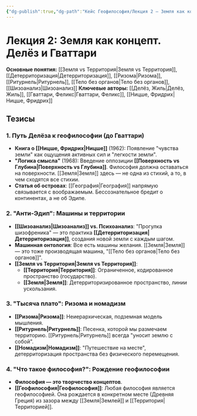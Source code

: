 ```yaml
---
{"dg-publish":true,"dg-path":"Кейс Геофилософия/Лекция 2 – Земля как концепт","permalink":"/kejs-geofilosofiya/lekcziya-2-zemlya-kak-konczept/"}
---
```


# Лекция 2: Земля как концепт. Делёз и Гваттари

**Основные понятия:** [[Земля vs Территория\|Земля vs Территория]], [[Детерриторизация\|Детерриторизация]], [[Ризома\|Ризома]], [[Ритурнель\|Ритурнель]], [[Тело без органов\|Тело без органов]], [[Шизоанализ\|Шизоанализ]]
**Ключевые авторы:** [[Делёз, Жиль\|Делёз, Жиль]], [[Гваттари, Феликс\|Гваттари, Феликс]], [[Ницше, Фридрих\|Ницше, Фридрих]]

## Тезисы

### 1. Путь Делёза к геофилософии (до Гваттари)
- **Книга о [[Ницше, Фридрих\|Ницше]]** (1962): Появление "чувства земли" как ощущения активных сил и "легкости земли".
- **"Логика смысла"** (1968): Введение оппозиции **[[Поверхность vs Глубина\|Поверхность vs Глубина]]**. Философия должна оставаться на поверхности. [[Земля\|Земля]] здесь — не одна из стихий, а то, в чем сходятся все стихии.
- **Статья об островах**: [[География\|География]] напрямую связывается с воображаемым. Бессознательное бредит о континентах, а не об Эдипе.

### 2. "Анти-Эдип": Машины и территории
- **[[Шизоанализ\|Шизоанализ]] vs. Психоанализ**: "Прогулка шизофреника" — это практика **[[Детерриторизация\|Детерриторизация]]**, создания новой земли с каждым шагом.
- **Машинная онтология**: Все есть машины желания. [[Земля\|Земля]] — это тоже производящая машина, "[[Тело без органов\|Тело без органов]]".
- **[[Земля vs Территория\|Земля vs Территория]]**:
    - **[[Территория\|Территория]]**: Ограниченное, кодированное пространство (государство).
    - **[[Земля\|Земля]]**: Детерриторизированное пространство, линии ускользания.

### 3. "Тысяча плато": Ризома и номадизм
- **[[Ризома\|Ризома]]**: Неиерархическая, подземная модель мышления.
- **[[Ритурнель\|Ритурнель]]**: Песенка, которой мы размечаем территорию. [[Ритурнель\|Ритурнель]] всегда "уносит землю с собой".
- **[[Номадизм\|Номадизм]]**: "Путешествие на месте", детерриторизация пространства без физического перемещения.

### 4. "Что такое философия?": Рождение геофилософии
- **Философия — это творчество концептов**.
- **[[Геофилософия\|Геофилософия]]**: Любая философия является геофилософией. Она рождается в конкретном месте (Древняя Греция) из зазора между [[Земля\|Землей]] и [[Территория\|Территорией]].